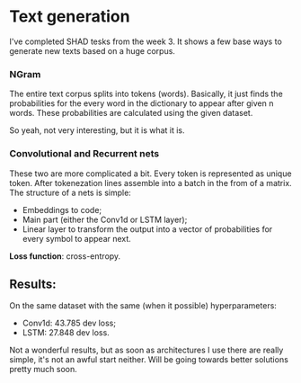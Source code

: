 # Text generation

I've completed SHAD tesks from the week 3. It shows a few base ways to generate new texts based on a huge corpus.

### NGram

The entire text corpus splits into tokens (words). Basically, it just finds the probabilities for the every word in the dictionary to appear after given n words. These probabilities are calculated using the given dataset.

So yeah, not very interesting, but it is what it is.

### Convolutional and Recurrent nets

These two are more complicated a bit. Every token is represented as unique token. After tokenezation lines assemble into a batch in the from of a matrix. The structure of a nets is simple:

- Embeddings to code;
- Main part (either the Conv1d or LSTM layer);
- Linear layer to transform the output into a vector of probabilities for every symbol to appear next.

**Loss function**: cross-entropy.

## Results: 

On the same dataset with the same (when it possible) hyperparameters:

- Conv1d: 43.785 dev loss;
- LSTM: 27.848 dev loss.

Not a wonderful results, but as soon as architectures I use there are really simple, it's not an awful start neither. Will be going towards better solutions pretty much soon.
